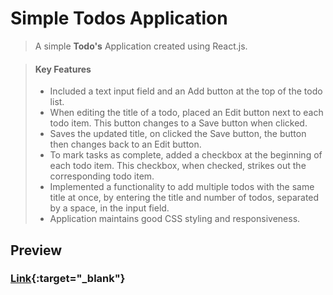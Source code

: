 # Simple Todos Application

> A simple **Todo's** Application created using React.js.

> #### Key Features
>
> - Included a text input field and an Add button at the top of the todo list.
> - When editing the title of a todo, placed an Edit button next to each todo item. This button changes to a Save button when clicked.
> - Saves the updated title, on clicked the Save button, the button then changes back to an Edit button.
> - To mark tasks as complete, added a checkbox at the beginning of each todo item. This checkbox, when checked, strikes out the corresponding todo item.
> - Implemented a functionality to add multiple todos with the same title at once, by entering the title and number of todos, separated by a space, in the input field.
> - Application maintains good CSS styling and responsiveness.

## Preview

### [Link](https://simptodosrjs.ccbp.tech){:target="\_blank"}

